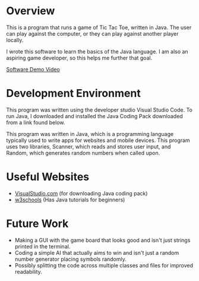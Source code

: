 # Overview

This is a program that runs a game of Tic Tac Toe, written in Java. The user can play against the computer, or they can play against another player locally. 

I wrote this software to learn the basics of the Java language. I am also an aspiring game developer, so this helps me further that goal.

[Software Demo Video](https://youtu.be/w6zBbznnpY0)

# Development Environment

This program was written using the developer studio Visual Studio Code. To run Java, I downloaded and installed the Java Coding Pack downloaded from a link found below.

This program was written in Java, which is a programming language typically used to write apps for websites and mobile devices. This program uses two libraries, Scanner, which reads and stores user input, and Random, which generates random numbers when called upon. 

# Useful Websites

- [VisualStudio.com](https://code.visualstudio.com/docs/java/java-tutorial) (for downloading Java coding pack)
- [w3schools](https://www.w3schools.com/java/) (Has Java tutorials for beginners)

# Future Work

- Making a GUI with the game board that looks good and isn't just strings printed in the terminal.
- Coding a simple AI that actually aims to win and isn't just a random number generator placing symbols randomly.
- Possibly splitting the code across multiple classes and files for improved readability.